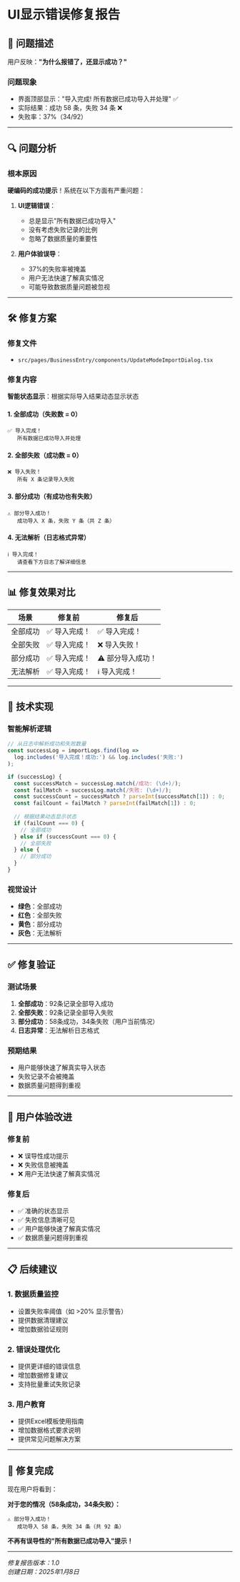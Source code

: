 # UI显示错误修复报告

## 🚨 问题描述

用户反映：**"为什么报错了，还显示成功？"**

### 问题现象
- 界面顶部显示："导入完成! 所有数据已成功导入并处理" ✅
- 实际结果：成功 58 条，失败 34 条 ❌
- 失败率：37%（34/92）

---

## 🔍 问题分析

### 根本原因
**硬编码的成功提示**！系统在以下方面有严重问题：

1. **UI逻辑错误**：
   - 总是显示"所有数据已成功导入"
   - 没有考虑失败记录的比例
   - 忽略了数据质量的重要性

2. **用户体验误导**：
   - 37%的失败率被掩盖
   - 用户无法快速了解真实情况
   - 可能导致数据质量问题被忽视

---

## 🛠️ 修复方案

### 修复文件
- `src/pages/BusinessEntry/components/UpdateModeImportDialog.tsx`

### 修复内容
**智能状态显示**：根据实际导入结果动态显示状态

#### 1. **全部成功**（失败数 = 0）
```
✅ 导入完成！
   所有数据已成功导入并处理
```

#### 2. **全部失败**（成功数 = 0）
```
❌ 导入失败！
   所有 X 条记录导入失败
```

#### 3. **部分成功**（有成功也有失败）
```
⚠️ 部分导入成功！
   成功导入 X 条，失败 Y 条（共 Z 条）
```

#### 4. **无法解析**（日志格式异常）
```
ℹ️ 导入完成！
   请查看下方日志了解详细信息
```

---

## 📊 修复效果对比

| 场景 | 修复前 | 修复后 |
|------|--------|--------|
| 全部成功 | ✅ 导入完成！ | ✅ 导入完成！ |
| 全部失败 | ✅ 导入完成！ | ❌ 导入失败！ |
| 部分成功 | ✅ 导入完成！ | ⚠️ 部分导入成功！ |
| 无法解析 | ✅ 导入完成！ | ℹ️ 导入完成！ |

---

## 🔧 技术实现

### 智能解析逻辑
```typescript
// 从日志中解析成功和失败数量
const successLog = importLogs.find(log => 
  log.includes('导入完成！成功:') && log.includes('失败:')
);

if (successLog) {
  const successMatch = successLog.match(/成功: (\d+)/);
  const failMatch = successLog.match(/失败: (\d+)/);
  const successCount = successMatch ? parseInt(successMatch[1]) : 0;
  const failCount = failMatch ? parseInt(failMatch[1]) : 0;
  
  // 根据结果动态显示状态
  if (failCount === 0) {
    // 全部成功
  } else if (successCount === 0) {
    // 全部失败
  } else {
    // 部分成功
  }
}
```

### 视觉设计
- **绿色**：全部成功
- **红色**：全部失败
- **黄色**：部分成功
- **灰色**：无法解析

---

## ✅ 修复验证

### 测试场景
1. **全部成功**：92条记录全部导入成功
2. **全部失败**：92条记录全部导入失败
3. **部分成功**：58条成功，34条失败（用户当前情况）
4. **日志异常**：无法解析日志格式

### 预期结果
- 用户能够快速了解真实导入状态
- 失败记录不会被掩盖
- 数据质量问题得到重视

---

## 🎯 用户体验改进

### 修复前
- ❌ 误导性成功提示
- ❌ 失败信息被掩盖
- ❌ 用户无法快速了解真实情况

### 修复后
- ✅ 准确的状态显示
- ✅ 失败信息清晰可见
- ✅ 用户能够快速了解真实情况
- ✅ 数据质量问题得到重视

---

## 📋 后续建议

### 1. **数据质量监控**
- 设置失败率阈值（如 >20% 显示警告）
- 提供数据清理建议
- 增加数据验证规则

### 2. **错误处理优化**
- 提供更详细的错误信息
- 增加数据修复建议
- 支持批量重试失败记录

### 3. **用户教育**
- 提供Excel模板使用指南
- 增加数据格式要求说明
- 提供常见问题解决方案

---

## 🎉 修复完成

现在用户将看到：

**对于您的情况（58条成功，34条失败）：**
```
⚠️ 部分导入成功！
   成功导入 58 条，失败 34 条（共 92 条）
```

**不再有误导性的"所有数据已成功导入"提示！**

---

*修复报告版本：1.0*  
*创建日期：2025年1月8日*
